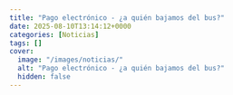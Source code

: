 ```yaml
---
title: "Pago electrónico - ¿a quién bajamos del bus?"
date: 2025-08-10T13:14:12+0000
categories: [Noticias]
tags: []
cover:
  image: "/images/noticias/"
  alt: "Pago electrónico - ¿a quién bajamos del bus?"
  hidden: false
---
```



